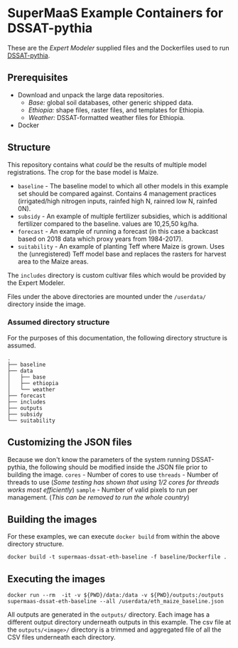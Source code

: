 # SuperMaaS Example Containers for DSSAT-pythia

These are the *Expert Modeler* supplied files and the Dockerfiles used to run [DSSAT-pythia](https://github.com/DSSAT/pythia/tree/develop, "DSSAT-pythia development branch").

## Prerequisites

* Download and unpack the large data repositories.
    - *Base:* global soil databases, other generic shipped data.
    - *Ethiopia:* shape files, raster files, and templates for Ethiopia.
    - *Weather:* DSSAT-formatted weather files for Ethiopia.
* Docker

## Structure

This repository contains what _could_ be the results of multiple model registrations. The crop for the base model is Maize.

* `baseline` - The baseline model to which all other models in this example set should be compared against. Contains 4 management practices (irrigated/high nitrogen inputs, rainfed high N, rainred low N, rainfed 0N).
* `subsidy` - An example of multiple fertilizer subsidies, which is additional fertilizer compared to the baseline. values are 10,25,50 kg/ha.
* `forecast` - An example of running a forecast (in this case a backcast based on 2018 data which proxy years from 1984-2017).
* `suitability` - An example of planting Teff where Maize is grown. Uses the (unregistered) Teff model base and replaces the rasters for harvest area to the Maize areas.

The `includes` directory is custom cultivar files which would be provided by the Expert Modeler.

Files under the above directories are mounted under the `/userdata/` directory inside the image.

### Assumed directory structure

For the purposes of this documentation, the following directory structure is assumed.

```
.
├── baseline 
├── data
│   ├── base
│   ├── ethiopia
│   └── weather 
├── forecast
├── includes
├── outputs
├── subsidy
└── suitability
```

## Customizing the JSON files

Because we don't know the parameters of the system running DSSAT-pythia, the following should be modified inside the JSON file prior to building the image.
`cores` - Number of cores to use
`threads` - Number of threads to use (_Some testing has shown that using 1/2 cores for threads works most efficiently_)
`sample` - Number of valid pixels to run per management. (_This can be removed to run the whole country_)

## Building the images

For these examples, we can execute `docker build` from within the above directory structure.

`docker build -t supermaas-dssat-eth-baseline -f baseline/Dockerfile .`

## Executing the images

`docker run --rm  -it -v ${PWD}/data:/data -v ${PWD}/outputs:/outputs supermaas-dssat-eth-baseline --all /userdata/eth_maize_baseline.json` 

All outputs are generated in the `outputs/` directory. Each image has a different output directory underneath outputs in this example. The csv file at the `outputs/<image>/` directory is a trimmed and aggregated file of all the CSV files underneath each directory.
